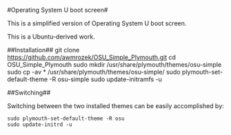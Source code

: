#Operating System U boot screen#

This is a simplified version of Operating System U boot screen.

This is a Ubuntu-derived work.

##Installation##
	git clone https://github.com/awmrozek/OSU_Simple_Plymouth.git
	cd OSU_Simple_Plymouth
	sudo mkdir /usr/share/plymouth/themes/osu-simple
	sudo cp -av * /usr/share/plymouth/themes/osu-simple/
	sudo plymouth-set-default-theme -R osu-simple
	sudo update-initramfs -u

##Switching##

Switching between the two installed themes can be easily accomplished by:

	sudo plymouth-set-default-theme -R osu
	sudo update-initrd -u


